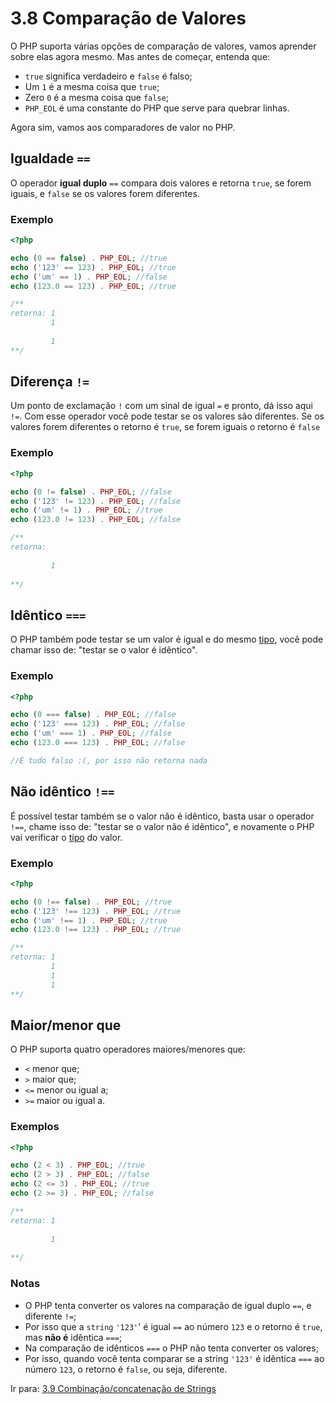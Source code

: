 # 3.8 Comparação de Valores

O PHP suporta várias opções de comparação de valores, vamos aprender sobre elas agora mesmo. Mas antes de começar, entenda que:

- `true` significa verdadeiro e `false` é falso;
- Um `1` é a mesma coisa que `true`;
- Zero `0` é a mesma coisa que `false`;
- `PHP_EOL` é uma constante do PHP que serve para quebrar linhas.

Agora sim, vamos aos comparadores de valor no PHP.

## Igualdade `==`

O operador **igual duplo** `==` compara dois valores e retorna `true`, se forem iguais, e `false` se os valores forem diferentes.

### Exemplo
```php
<?php

echo (0 == false) . PHP_EOL; //true
echo ('123' == 123) . PHP_EOL; //true
echo ('um' == 1) . PHP_EOL; //false
echo (123.0 == 123) . PHP_EOL; //true

/**
retorna: 1
         1
          
         1
**/
```

## Diferença `!=`

Um ponto de exclamação `!` com um sinal de igual `=` e pronto, dá isso aqui `!=`.
Com esse operador você pode testar se os valores são diferentes.
Se os valores forem diferentes o retorno é `true`, se forem iguais o retorno é `false`

### Exemplo
```php
<?php

echo (0 != false) . PHP_EOL; //false
echo ('123' != 123) . PHP_EOL; //false
echo ('um' != 1) . PHP_EOL; //true
echo (123.0 != 123) . PHP_EOL; //false

/**
retorna:  
          
         1
         
**/
```

## Idêntico `===` 

O PHP também pode testar se um valor é igual e do mesmo [tipo](3-Tipos-de-dados.md), você pode chamar isso de: "testar se o valor é idêntico".

### Exemplo
```php
<?php

echo (0 === false) . PHP_EOL; //false
echo ('123' === 123) . PHP_EOL; //false
echo ('um' === 1) . PHP_EOL; //false
echo (123.0 === 123) . PHP_EOL; //false

//É tudo falso :(, por isso não retorna nada
```

## Não idêntico `!==`

É possível testar também se o valor não é idêntico, basta usar o operador `!==`, chame isso de: "testar se o valor não é idêntico", e novamente o PHP vai verificar o [tipo](3-Tipos-de-dados.md) do valor.

### Exemplo
```php
<?php

echo (0 !== false) . PHP_EOL; //true
echo ('123' !== 123) . PHP_EOL; //true
echo ('um' !== 1) . PHP_EOL; //true
echo (123.0 !== 123) . PHP_EOL; //true

/**
retorna: 1 
         1
         1
         1
**/
```
## Maior/menor que

O PHP suporta quatro operadores maiores/menores que:

- `<` menor que;
- `>` maior que;
- `<=` menor ou igual a;
- `>=` maior ou igual a.

### Exemplos
```php
<?php

echo (2 < 3) . PHP_EOL; //true
echo (2 > 3) . PHP_EOL; //false
echo (2 <= 3) . PHP_EOL; //true
echo (2 >= 3) . PHP_EOL; //false

/**
retorna: 1 
         
         1
         
**/
```

### Notas

- O PHP tenta converter os valores na comparação de igual duplo `==`, e diferente `!=`;
- Por isso que a `string` `'123'`' é igual `==` ao número `123` e o retorno é `true`, mas **não é** idêntica `===`;
- Na comparação de idênticos `===` o PHP não tenta converter os valores;
- Por isso, quando você tenta comparar se a string `'123'` é idêntica `===` ao número `123`, o retorno é `false`, ou seja, diferente.

Ir para: [3.9 Combinação/concatenação de Strings](09-Combinacao-strings.md)
